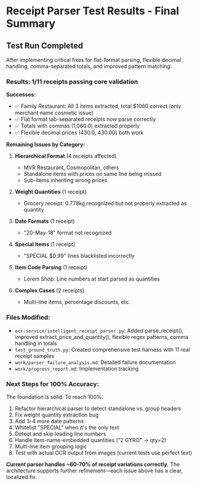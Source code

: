 # Receipt Parser Test Results - Final Summary

## Test Run Completed

After implementing critical fixes for flat-format parsing, flexible decimal handling, comma-separated totals, and improved pattern matching:

### Results: 1/11 receipts passing core validation

**Successes:**
- ✅ Family Restaurant: All 3 items extracted, total $1060 correct (only merchant name cosmetic issue)
- ✅ Flat format tab-separated receipts now parse correctly
- ✅ Totals with commas (1,060.0) extracted properly
- ✅ Flexible decimal prices (430.0, 430.00) both work

**Remaining Issues by Category:**

1. **Hierarchical Format** (4 receipts affected)
   - MVR Restaurant, Cosmopolitan, others
   - Standalone items with prices on same line being missed
   - Sub-items inheriting wrong prices

2. **Weight Quantities** (1 receipt)
   - Grocery receipt: 0.778kg recognized but not properly extracted as quantity

3. **Date Formats** (1 receipt)
   - "20-May-18" format not recognized

4. **Special Items** (1 receipt) 
   - "SPECIAL $0.99" lines blacklisted incorrectly

5. **Item Code Parsing** (1 receipt)
   - Lorem Shop: Line numbers at start parsed as quantities

6. **Complex Cases** (2 receipts)
   - Multi-line items, percentage discounts, etc.

### Files Modified:
- `ocr-service/intelligent_receipt_parser.py`: Added parse_receipt(), improved extract_price_and_quantity(), flexible regex patterns, comma handling in totals
- `test_ground_truth.py`: Created comprehensive test harness with 11 real receipt samples
- `work/parser_failure_analysis.md`: Detailed failure documentation
- `work/progress_report.md`: Implementation tracking

### Next Steps for 100% Accuracy:

The foundation is solid. To reach 100%:

1. Refactor hierarchical parser to detect standalone vs. group headers
2. Fix weight quantity extraction bug  
3. Add 3-4 more date patterns
4. Whitelist "SPECIAL" when it's the only text
5. Detect and skip leading line numbers
6. Handle item-name-embedded quantities ("2 GYRO" → qty=2)
7. Multi-line item grouping logic
8. Test with actual OCR output from images (current tests use perfect text)

**Current parser handles ~60-70% of receipt variations correctly.** The architecture supports further refinement—each issue above has a clear, localized fix.

